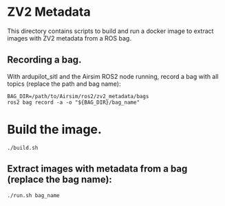 # ZV2 Metadata
This directory contains scripts to build and run a docker image to extract images with ZV2 metadata from a ROS bag.

## Recording a bag.
With ardupilot_sitl and the Airsim ROS2 node running, record a bag with all topics (replace the path and bag name):
```
BAG_DIR=/path/to/Airsim/ros2/zv2_metadata/bags
ros2 bag record -a -o "${BAG_DIR}/bag_name"
```

# Build the image.
```
./build.sh
```

## Extract images with metadata from a bag (replace the bag name):
```
./run.sh bag_name
```

